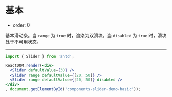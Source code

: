 # 基本

- order: 0

基本滑动条。当 `range` 为 `true` 时，渲染为双滑块。当 `disabled` 为 `true` 时，滑块处于不可用状态。

---

````jsx
import { Slider } from 'antd';

ReactDOM.render(<div>
  <Slider defaultValue={30} />
  <Slider range defaultValue={[20, 50]} />
  <Slider range defaultValue={[20, 50]} disabled />
</div>
, document.getElementById('components-slider-demo-basic'));
````

<style>
.code-box-demo .ant-slider {
  margin-bottom: 50px;
}

.code-box-demo .ant-slider:last-child {
  margin-bottom: 0;
}
</style>
